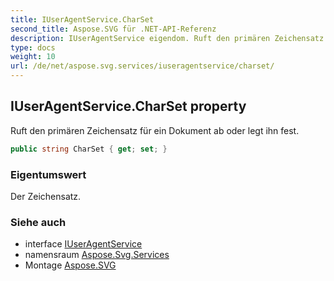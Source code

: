 ```yaml
---
title: IUserAgentService.CharSet
second_title: Aspose.SVG für .NET-API-Referenz
description: IUserAgentService eigendom. Ruft den primären Zeichensatz für ein Dokument ab oder legt ihn fest.
type: docs
weight: 10
url: /de/net/aspose.svg.services/iuseragentservice/charset/
---
```

## IUserAgentService.CharSet property

Ruft den primären Zeichensatz für ein Dokument ab oder legt ihn fest.

```csharp
public string CharSet { get; set; }
```

### Eigentumswert

Der Zeichensatz.

### Siehe auch

* interface [IUserAgentService](../)
* namensraum [Aspose.Svg.Services](../../iuseragentservice/)
* Montage [Aspose.SVG](../../../)


